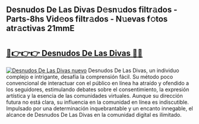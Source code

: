 ## Desnudos De Las Divas D𝚎sn𝚞dos filtr𝚊dos - Parts-8hs Vid𝚎os filtr𝚊dos - N𝚞evas f𝚘tos atr𝚊ctivas 21mmE

# <h2><a href="http://mb665ty.tromn.icu/?c=Desnudos+De+Las+Divas">🔗👉👉👉 Desnudos De Las Divas 🔗🔗</a></h2>

[![Desnudos De Las Divas nuevo](https://i.imgur.com/pEAQMta.gif)](http://mb665ty.tromn.icu/?c=Desnudos+De+Las+Divas)
Desnudos De Las Divas, un individuo complejo e intrigante, desafía la comprensión fácil. Su método poco convencional de interactuar con el público en línea ha atraído y ofendido a los seguidores, estimulando debates sobre el consentimiento, la expresión artística y la esencia de las comunidades virtuales. Aunque su dirección futura no está clara, su influencia en la comunidad en línea es indiscutible. Impulsado por una determinación inquebrantable y un encanto innegable, el alcance de Desnudos De Las Divas en la comunidad digital es ilimitado.
